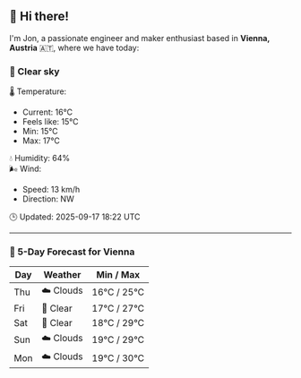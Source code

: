 ## 👋 Hi there!

I'm Jon, a passionate engineer and maker enthusiast based in **Vienna, Austria** 🇦🇹, where we have today:

### 🌙 Clear sky 

🌡️ Temperature: 
* Current: 16°C
* Feels like: 15°C
* Min: 15°C 
* Max: 17°C  

💧 Humidity: 64%  
🌬️ Wind: 
* Speed: 13 km/h 
* Direction: NW  

🕒 Updated: 2025-09-17 18:22 UTC

---

### 📅 5-Day Forecast for Vienna

| Day | Weather | Min / Max |
|-----|---------|------------|
| Thu | ☁️ Clouds | 16°C / 25°C |
| Fri | 🌙 Clear | 17°C / 27°C |
| Sat | 🌙 Clear | 18°C / 29°C |
| Sun | ☁️ Clouds | 19°C / 29°C |
| Mon | ☁️ Clouds | 19°C / 30°C |
